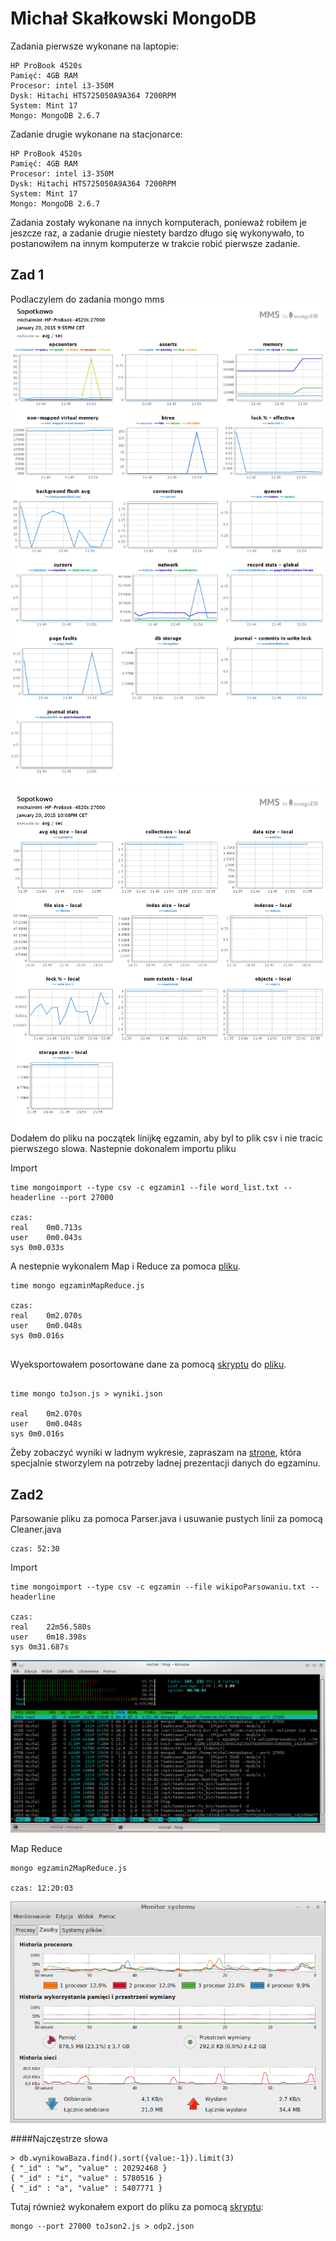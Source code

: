 # Michał Skałkowski MongoDB

Zadania pierwsze wykonane na laptopie:

~~~~
HP ProBook 4520s
Pamięć: 4GB RAM
Procesor: intel i3-350M
Dysk: Hitachi HTS725050A9A364 7200RPM 
System: Mint 17
Mongo: MongoDB 2.6.7

~~~~

Zadanie drugie wykonane na stacjonarce: 

~~~~
HP ProBook 4520s
Pamięć: 4GB RAM
Procesor: intel i3-350M
Dysk: Hitachi HTS725050A9A364 7200RPM 
System: Mint 17
Mongo: MongoDB 2.6.7
~~~~

Zadania zostały wykonane na innych komputerach, ponieważ robiłem je jeszcze raz, a zadanie drugie niestety bardzo długo się wykonywało, to postanowiłem na innym komputerze w trakcie robić pierwsze zadanie.
## Zad 1
Podlaczylem do zadania mongo mms
![img](img/avg.png)
![img](img/avg2.png)
Dodałem do pliku na początek linijkę egzamin, aby byl to plik csv i nie tracic pierwszego slowa. Nastepnie dokonalem importu pliku

Import
~~~
time mongoimport --type csv -c egzamin1 --file word_list.txt --headerline --port 27000

czas:
real	0m0.713s
user	0m0.043s
sys	0m0.033s

~~~

A nestepnie wykonalem Map i Reduce za pomoca [pliku](egzaminMapReduce.js).
~~~
time mongo egzaminMapReduce.js 

czas: 
real	0m2.070s
user	0m0.048s
sys	0m0.016s


~~~

Wyeksportowałem posortowane dane za pomocą [skryptu](toJson.js) do [pliku](wyniki.json).
~~~

time mongo toJson.js > wyniki.json

real	0m2.070s
user	0m0.048s
sys	0m0.016s
~~~

Żeby zobaczyć wyniki w ladnym wykresie, zapraszam na [strone](egzamin.project-midas.com), która specjalnie stworzylem na potrzeby ladnej prezentacji danych do egzaminu.

## Zad2
Parsowanie pliku za pomoca Parser.java i usuwanie pustych linii za pomocą Cleaner.java
~~~
czas: 52:30
~~~

Import
~~~
time mongoimport --type csv -c egzamin --file wikipoParsowaniu.txt --headerline

czas: 
real	22m56.580s
user	0m18.398s
sys	0m31.687s
~~~
![img](img/import.png)

Map Reduce
~~~
mongo egzamin2MapReduce.js

czas: 12:20:03
~~~
![img](img/mapReduce.png)

####Najczęstrze słowa
~~~
> db.wynikowaBaza.find().sort({value:-1}).limit(3)
{ "_id" : "w", "value" : 20292468 }
{ "_id" : "i", "value" : 5780516 }
{ "_id" : "a", "value" : 5407771 }
~~~

Tutaj również wykonałem export do pliku za pomocą [skryptu](toJson2.js):

~~~~
mongo --port 27000 toJson2.js > odp2.json 
~~~~